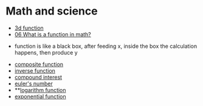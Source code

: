 # Math and science
* [3d function](3d-function)
* [06 What is a function in math?](https://www.youtube.com/watch?v=GY6Q2f2kvY0)
- function is like a black box, after feeding x, inside the box the calculation happens, then produce y
* [composite function](composite-function)
* [inverse function](inverse-function)
* [compound interest](compound-interest)
* [euler's number](euler-number)
* **[logarithm function](logarithm-function)
* [exponential function](exponential-function)


